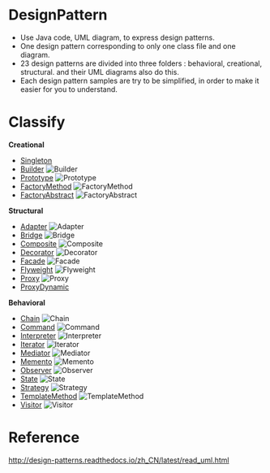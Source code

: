 # DesignPattern
- Use Java code, UML diagram, to express design patterns.
- One design pattern corresponding to only one class file and one diagram.
- 23 design patterns are divided into three folders : behavioral, creational, structural. and their UML diagrams also do this.
- Each design pattern samples are try to be simplified, in order to make it easier for you to understand.

# Classify

**Creational**

- [Singleton](../master/JavaCodes/creational/Singleton.java)
- [Builder](../master/JavaCodes/creational/Builder.java)
	![Builder](../master/UmlDiagram/creational/Builder.png)
- [Prototype](../master/JavaCodes/creational/Prototype.java)
	![Prototype](../master/UmlDiagram/creational/Prototype.png)
- [FactoryMethod](../master/JavaCodes/creational/FactoryMethod.java)
	![FactoryMethod](../master/UmlDiagram/creational/FactoryMethod.png)
- [FactoryAbstract](../master/JavaCodes/creational/FactoryAbstract.java)
	![FactoryAbstract](../master/UmlDiagram/creational/FactoryAbstract.png)

**Structural**

- [Adapter](../master/JavaCodes/structural/Adapter.java)
	![Adapter](../master/UmlDiagram/structural/Adapter.png)
- [Bridge](../master/JavaCodes/structural/Bridge.java)
	![Bridge](../master/UmlDiagram/structural/Bridge.png)
- [Composite](../master/JavaCodes/structural/Composite.java)
	![Composite](../master/UmlDiagram/structural/Composite.png)
- [Decorator](../master/JavaCodes/structural/Decorator.java)
	![Decorator](../master/UmlDiagram/structural/Decorator.png)
- [Facade](../master/JavaCodes/structural/Facade.java)
	![Facade](../master/UmlDiagram/structural/Facade.png)
- [Flyweight](../master/JavaCodes/structural/Flyweight.java)
	![Flyweight](../master/UmlDiagram/structural/Flyweight.png)
- [Proxy](../master/JavaCodes/structural/Proxy.java)
	![Proxy](../master/UmlDiagram/structural/Proxy.png)
- [ProxyDynamic](../master/JavaCodes/structural/ProxyDynamic.java)

**Behavioral**

- [Chain](../master/JavaCodes/behavioral/Chain.java)
	![Chain](../master/UmlDiagram/behavioral/Chain.png)
- [Command](../master/JavaCodes/behavioral/Command.java)
	![Command](../master/UmlDiagram/behavioral/Command.png)
- [Interpreter](../master/JavaCodes/behavioral/Interpreter.java)
	![Interpreter](../master/UmlDiagram/behavioral/Interpreter.png)
- [Iterator](../master/JavaCodes/behavioral/Iterator.java)
	![Iterator](../master/UmlDiagram/behavioral/Iterator.png)
- [Mediator](../master/JavaCodes/behavioral/Mediator.java)
	![Mediator](../master/UmlDiagram/behavioral/Mediator.png)
- [Memento](../master/JavaCodes/behavioral/Memento.java)
	![Memento](../master/UmlDiagram/behavioral/Memento.png)
- [Observer](../master/JavaCodes/behavioral/Observer.java)
	![Observer](../master/UmlDiagram/behavioral/Observer.png)
- [State](../master/JavaCodes/behavioral/State.java)
	![State](../master/UmlDiagram/behavioral/State.png)
- [Strategy](../master/JavaCodes/behavioral/Strategy.java)
	![Strategy](../master/UmlDiagram/behavioral/Strategy.png)
- [TemplateMethod](../master/JavaCodes/behavioral/TemplateMethod.java)
	![TemplateMethod](../master/UmlDiagram/behavioral/TemplateMethod.png)
- [Visitor](../master/JavaCodes/behavioral/Visitor.java)
	![Visitor](../master/UmlDiagram/behavioral/Visitor.png)
  ​

# Reference

http://design-patterns.readthedocs.io/zh_CN/latest/read_uml.html